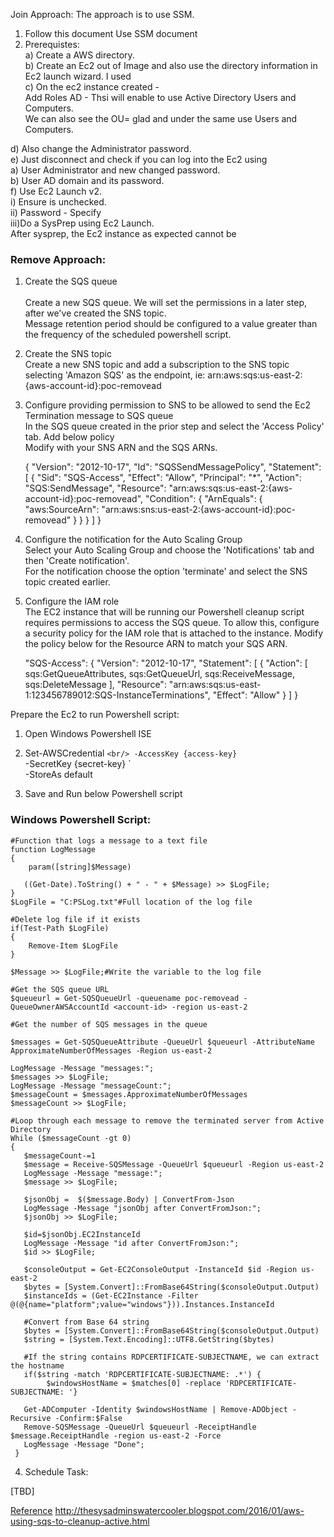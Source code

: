 
Join Approach:
The approach is to use SSM.
1. Follow this document Use SSM document
2. Prerequistes:<br/>
a) Create a AWS directory. <br/>
b) Create an Ec2 out of Image and also use the directory information in Ec2 launch wizard. I used <this image> <br/>
c) On the ec2 instance created -<br/>
 Add Roles 
 AD - Thsi will enable to use Active Directory Users and Computers. <br/>
 We can also see the OU= glad and under the same use Users and Computers.<br/>
 
d) Also change the Administrator password.<br/>
e) Just disconnect and check if you can log into the Ec2 using<br/>
    a) User Administrator and new changed password.<br/>
    b) User AD domain and its password.<br/>
f) Use Ec2 Launch v2.<br/>
     i) Ensure is unchecked.<br/>
     ii) Password - Specify<br/>
     iii)Do a SysPrep using Ec2 Launch.<br/>
     After sysprep, the Ec2 instance as expected cannot be <br/>
      

### Remove Approach:<br/>

1. Create the SQS queue<br/><br/>
Create a new SQS queue.   We will set the permissions in a later step, after we've created the SNS topic.<br/>
Message retention period should be configured to a value greater than the frequency of the scheduled powershell script.<br/>

2. Create the SNS topic<br/>
Create a new SNS topic and add a subscription to the SNS topic selecting 'Amazon SQS' as the endpoint, ie: arn:aws:sqs:us-east-2:{aws-account-id}:poc-removead<br/>

3. Configure providing permission to SNS to be allowed to send the Ec2 Termination message to SQS queue<br/>
In the SQS queue  created in the prior step and select the 'Access Policy' tab.  Add below policy <br/>
Modify with your SNS ARN and the SQS ARNs.<br/>

    {
       "Version": "2012-10-17",
       "Id": "SQSSendMessagePolicy",
       "Statement": [
       {
          "Sid": "SQS-Access",
          "Effect": "Allow",
          "Principal": "*",
          "Action": "SQS:SendMessage",
          "Resource": "arn:aws:sqs:us-east-2:{aws-account-id}:poc-removead",
          "Condition": {
             "ArnEquals": {
                "aws:SourceArn": "arn:aws:sns:us-east-2:{aws-account-id}:poc-removead"
              }
          }
       }
       ]
      }
       


4. Configure the notification for the Auto Scaling Group<br/>
Select your Auto Scaling Group and choose the 'Notifications' tab and then 'Create notification'.<br/>
For the notification choose the option 'terminate' and select the SNS topic created earlier.<br/>


5. Configure the IAM role<br/>
The EC2 instance that will be running our Powershell cleanup script  requires permissions to access the SQS queue.  To allow this, configure a security policy for the IAM role that is attached to the instance.  Modify the policy below for the Resource ARN to match your SQS ARN.<br/>

    "SQS-Access": {
        "Version": "2012-10-17",
        "Statement": [
            {
             "Action": [
               sqs:GetQueueAttributes,
               sqs:GetQueueUrl,
               sqs:ReceiveMessage,
               sqs:DeleteMessage
              ],
              "Resource": "arn:aws:sqs:us-east-1:123456789012:SQS-InstanceTerminations",
              "Effect": "Allow"
          }
        ]
    }




Prepare the Ec2 to run Powershell script:<br/>
1. Open Windows Powershell ISE <br/>

2. Set-AWSCredential `<br/>
                 -AccessKey {access-key} `<br/>
                 -SecretKey {secret-key} `<br/>
                 -StoreAs default<br/>
                 
 3. Save and Run below Powershell script<br/>

### Windows Powershell Script:

    #Function that logs a message to a text file
    function LogMessage
    {
        param([string]$Message)
    
       ((Get-Date).ToString() + " - " + $Message) >> $LogFile;
    }
    $LogFile = "C:PSLog.txt"#Full location of the log file

    #Delete log file if it exists
    if(Test-Path $LogFile)
    {
        Remove-Item $LogFile
    }
 
    $Message >> $LogFile;#Write the variable to the log file

    #Get the SQS queue URL
    $queueurl = Get-SQSQueueUrl -queuename poc-removead -QueueOwnerAWSAccountId <account-id> -region us-east-2

    #Get the number of SQS messages in the queue

    $messages = Get-SQSQueueAttribute -QueueUrl $queueurl -AttributeName ApproximateNumberOfMessages -Region us-east-2

    LogMessage -Message "messages:";
    $messages >> $LogFile;
    LogMessage -Message "messageCount:";
    $messageCount = $messages.ApproximateNumberOfMessages
    $messageCount >> $LogFile;

    #Loop through each message to remove the terminated server from Active Directory
    While ($messageCount -gt 0) 
    {
       $messageCount-=1
       $message = Receive-SQSMessage -QueueUrl $queueurl -Region us-east-2
       LogMessage -Message "message:";
       $message >> $LogFile;

       $jsonObj =  $($message.Body) | ConvertFrom-Json
       LogMessage -Message "jsonObj after ConvertFromJson:";
       $jsonObj >> $LogFile;

       $id=$jsonObj.EC2InstanceId
       LogMessage -Message "id after ConvertFromJson:";
       $id >> $LogFile;

       $consoleOutput = Get-EC2ConsoleOutput -InstanceId $id -Region us-east-2
       $bytes = [System.Convert]::FromBase64String($consoleOutput.Output)
       $instanceIds = (Get-EC2Instance -Filter @(@{name="platform";value="windows"})).Instances.InstanceId
       
       #Convert from Base 64 string
       $bytes = [System.Convert]::FromBase64String($consoleOutput.Output)
       $string = [System.Text.Encoding]::UTF8.GetString($bytes)

       #If the string contains RDPCERTIFICATE-SUBJECTNAME, we can extract the hostname
       if($string -match 'RDPCERTIFICATE-SUBJECTNAME: .*') {
            $windowsHostName = $matches[0] -replace 'RDPCERTIFICATE-SUBJECTNAME: '}

       Get-ADComputer -Identity $windowsHostName | Remove-ADObject -Recursive -Confirm:$False
       Remove-SQSMessage -QueueUrl $queueurl -ReceiptHandle $message.ReceiptHandle -region us-east-2 -Force
       LogMessage -Message "Done";
     }
  



4. Schedule Task:

[TBD]

[Reference](https://aws.amazon.com/blogs/security/how-to-configure-your-ec2-instances-to-automatically-join-a-microsoft-active-directory-domain/)
http://thesysadminswatercooler.blogspot.com/2016/01/aws-using-sqs-to-cleanup-active.html

